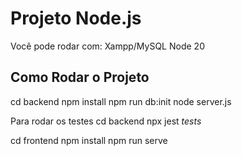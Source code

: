 # Projeto Node.js
Você pode rodar com:
Xampp/MySQL
Node 20

## Como Rodar o Projeto
cd backend
npm install
npm run db:init
node server.js

Para rodar os testes 
cd backend
npx jest _tests_

cd frontend
npm install
npm run serve

